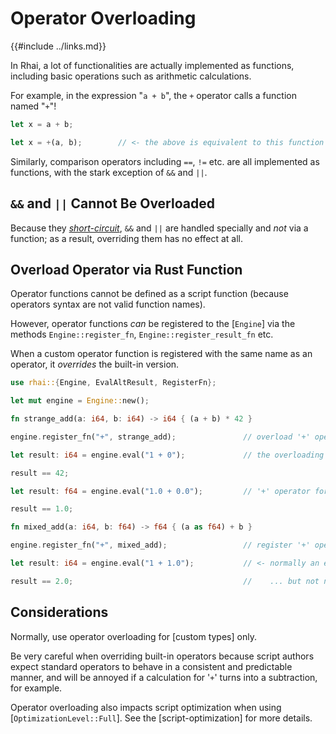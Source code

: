 Operator Overloading
===================

{{#include ../links.md}}

In Rhai, a lot of functionalities are actually implemented as functions, including basic operations
such as arithmetic calculations.

For example, in the expression "`a + b`", the `+` operator calls a function named "`+`"!

```rust
let x = a + b;

let x = +(a, b);        // <- the above is equivalent to this function call
```

Similarly, comparison operators including `==`, `!=` etc. are all implemented as functions,
with the stark exception of `&&` and `||`.


`&&` and `||` Cannot Be Overloaded
---------------------------------

Because they [_short-circuit_]({{rootUrl}}/language/logic.md#boolean-operators), `&&` and `||` are
handled specially and _not_ via a function; as a result, overriding them has no effect at all.


Overload Operator via Rust Function
----------------------------------

Operator functions cannot be defined as a script function (because operators syntax are not valid function names).

However, operator functions _can_ be registered to the [`Engine`] via the methods
`Engine::register_fn`, `Engine::register_result_fn` etc.

When a custom operator function is registered with the same name as an operator, it _overrides_ the built-in version.

```rust
use rhai::{Engine, EvalAltResult, RegisterFn};

let mut engine = Engine::new();

fn strange_add(a: i64, b: i64) -> i64 { (a + b) * 42 }

engine.register_fn("+", strange_add);               // overload '+' operator for two integers!

let result: i64 = engine.eval("1 + 0");             // the overloading version is used

result == 42;

let result: f64 = engine.eval("1.0 + 0.0");         // '+' operator for two floats not overloaded

result == 1.0;

fn mixed_add(a: i64, b: f64) -> f64 { (a as f64) + b }

engine.register_fn("+", mixed_add);                 // register '+' operator for an integer and a float

let result: i64 = engine.eval("1 + 1.0");           // <- normally an error...

result == 2.0;                                      //    ... but not now
```


Considerations
--------------

Normally, use operator overloading for [custom types] only.

Be very careful when overriding built-in operators because script authors expect standard operators to behave in a
consistent and predictable manner, and will be annoyed if a calculation for '`+`' turns into a subtraction, for example.

Operator overloading also impacts script optimization when using [`OptimizationLevel::Full`].
See the [script-optimization] for more details.
